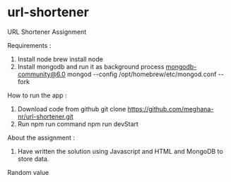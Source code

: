 # url-shortener
URL Shortener Assignment

Requirements :
1. Install node
brew install node
2. Install mongodb and run it as background process
mongodb-community@6.0
mongod --config /opt/homebrew/etc/mongod.conf --fork

How to run the app :
1. Download code from github
git clone https://github.com/meghana-nr/url-shortener.git
2. Run npm run command
npm run devStart

About the assignment :
1. Have written the solution using Javascript and HTML and MongoDB to store data.

Random value